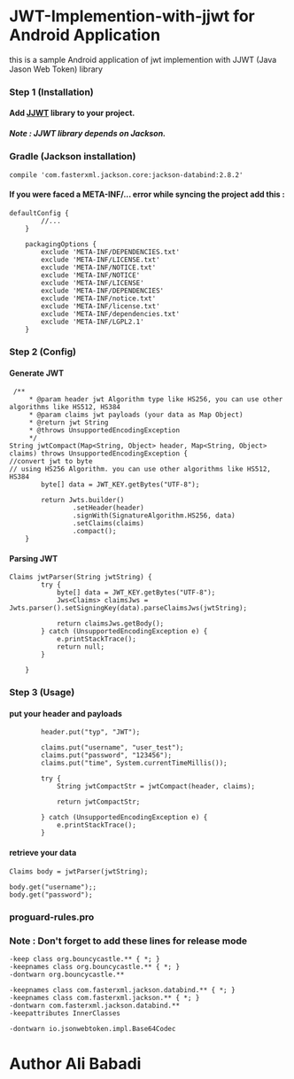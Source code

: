 # JWT-Implemention-with-jjwt for Android Application
this is a sample Android application of jwt implemention with JJWT (Java Jason Web Token) library

### Step 1 (Installation)
#### Add <a href = "https://github.com/jwtk/jjwt">JJWT</a> library to your project.

##### Note : JJWT library depends on Jackson.
### Gradle (Jackson installation)
```
compile 'com.fasterxml.jackson.core:jackson-databind:2.8.2'
```
#### If you were faced a META-INF/... error while syncing the project add this : 
```
defaultConfig {
        //...
    }

    packagingOptions {
        exclude 'META-INF/DEPENDENCIES.txt'
        exclude 'META-INF/LICENSE.txt'
        exclude 'META-INF/NOTICE.txt'
        exclude 'META-INF/NOTICE'
        exclude 'META-INF/LICENSE'
        exclude 'META-INF/DEPENDENCIES'
        exclude 'META-INF/notice.txt'
        exclude 'META-INF/license.txt'
        exclude 'META-INF/dependencies.txt'
        exclude 'META-INF/LGPL2.1'
    }
```

### Step 2 (Config)
#### Generate JWT 
```
 /**
     * @param header jwt Algorithm type like HS256, you can use other algorithms like HS512, HS384
     * @param claims jwt payloads (your data as Map Object)
     * @return jwt String
     * @throws UnsupportedEncodingException
     */
String jwtCompact(Map<String, Object> header, Map<String, Object> claims) throws UnsupportedEncodingException {
//convert jwt to byte
// using HS256 Algorithm. you can use other algorithms like HS512, HS384
        byte[] data = JWT_KEY.getBytes("UTF-8");

        return Jwts.builder()
                .setHeader(header)
                .signWith(SignatureAlgorithm.HS256, data)
                .setClaims(claims)
                .compact();
    }
```
#### Parsing JWT
```
Claims jwtParser(String jwtString) {
        try {
            byte[] data = JWT_KEY.getBytes("UTF-8");
            Jws<Claims> claimsJws = Jwts.parser().setSigningKey(data).parseClaimsJws(jwtString);

            return claimsJws.getBody();
        } catch (UnsupportedEncodingException e) {
            e.printStackTrace();
            return null;
        }

    }
```

### Step 3 (Usage)
#### put your header and payloads
```
        header.put("typ", "JWT");
        
        claims.put("username", "user_test");
        claims.put("password", "123456");
        claims.put("time", System.currentTimeMillis());

        try {
            String jwtCompactStr = jwtCompact(header, claims);
        
            return jwtCompactStr;

        } catch (UnsupportedEncodingException e) {
            e.printStackTrace();
        }
```

#### retrieve your data
```
Claims body = jwtParser(jwtString);

body.get("username");;
body.get("password");
```

### proguard-rules.pro
### Note : Don't forget to add these lines for release mode 
```
-keep class org.bouncycastle.** { *; }
-keepnames class org.bouncycastle.** { *; }
-dontwarn org.bouncycastle.**

-keepnames class com.fasterxml.jackson.databind.** { *; }
-keepnames class com.fasterxml.jackson.** { *; }
-dontwarn com.fasterxml.jackson.databind.**
-keepattributes InnerClasses

-dontwarn io.jsonwebtoken.impl.Base64Codec
```

# Author Ali Babadi

